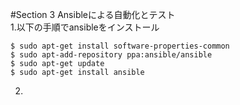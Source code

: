 #Section 3 Ansibleによる自動化とテスト  
1.以下の手順でansibleをインストール  
~~~~
$ sudo apt-get install software-properties-common
$ sudo apt-add-repository ppa:ansible/ansible
$ sudo apt-get update
$ sudo apt-get install ansible
~~~~  
2.
